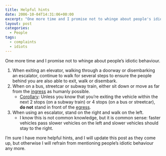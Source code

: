 ```yaml
---
title: Helpful hints
date: 2006-10-04T14:31:06+00:00
excerpt: "One more time and I promise not to whinge about people's idiotic behaviour.    When exiting an elevator, walking"
layout: post
categories:
  - People
tags:
  - complaints
  - idiots
---
```

One more time and I promise not to whinge about people&#8217;s idiotic behaviour.

<ol class="blog">
  <li class="blog">
    When exiting an elevator, walking through a doorway or disembarking an escalator, continue to walk for several steps to ensure the people behind you are also able to exit, walk or disembark.
  </li>
  <li class="blog">
    When on a bus, streetcar or subway train, either sit down or move as far from the <a href="http://dictionary.reference.com/browse/ingress">ingress</a> as humanly possible. <ul class="blog">
      <li class="blog">
        <a href="http://dictionary.reference.com/browse/corollary">Corollary</a>: Unless you know that you&#8217;re exiting the vehicle within the next 2 stops (on a subway train) or 4 stops (on a bus or streetcar), <strong>do not</strong> stand in front of the <a href="http://dictionary.reference.com/browse/egress">egress</a>.
      </li>
    </ul>
  </li>
  
  <li class="blog">
    When using an escalator, stand on the right and walk on the left. <ul class="blog">
      <li class="blog">
        I know this is not common knowledge, but it is common sense: faster vehicles pass slower vehicles on the left and slower vehicles should stay to the right.
      </li>
    </ul>
  </li>
</ol>

I&#8217;m sure I have more helpful hints, and I will update this post as they come up, but otherwise I will refrain from mentioning people&#8217;s idiotic behaviour any more.